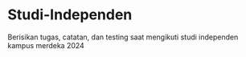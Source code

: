 # Studi-Independen
Berisikan tugas, catatan, dan testing saat mengikuti studi independen kampus merdeka 2024

